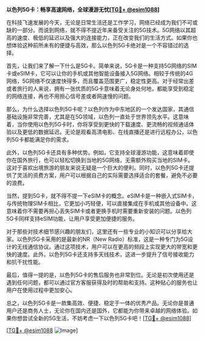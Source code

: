 **以色列5G卡：畅享高速网络，全球漫游无忧[[TG💪+ @esim1088](https://t.me/s/esim1088)]**

在科技飞速发展的今天，无论是日常生活还是工作学习，网络已经成为我们不可或缺的一部分。而说到网络，就不得不提近年来备受关注的5G技术。5G网络以其超高的速度、极低的延迟以及强大的连接能力，正在改变我们的生活方式。如果你也想体验这种前所未有的便捷与高效，那么以色列5G卡绝对是一个不容错过的选择。

首先，让我们来了解一下什么是5G卡。简单来说，5G卡是一种支持5G网络的SIM卡或eSIM卡，它可以让你的手机或其他智能设备接入5G网络。相较于传统的4G网络，5G网络不仅速度快得多，而且覆盖范围更广，稳定性更高。对于经常出差或者旅行的人来说，拥有一张优质的5G卡意味着无论身处何地，都能享受到稳定的网络连接，再也不用担心信号差或者网速慢的问题。

那么，为什么选择以色列5G卡呢？以色列作为中东地区的一个发达国家，其通信基础设施非常完善，尤其是在5G领域，以色列一直处于世界领先水平。这意味着，当你使用以色列5G卡时，你将享受到更快的下载速度、更流畅的视频通话体验以及更低的数据延迟。无论是观看高清电影、在线直播还是进行远程办公，以色列5G卡都能满足你的需求。

此外，以色列5G卡还具有多种优势。例如，它支持全球漫游功能，这意味着即使你在国外旅行，也可以轻松切换到当地的5G网络，无需额外购买当地的SIM卡。这对于喜欢出境旅游的朋友来说无疑是一个巨大的便利。同时，以色列5G卡还提供了灵活的资费方案，用户可以根据自己的实际需要选择适合的套餐，避免不必要的浪费。

当然，提到5G卡，就不得不提一下eSIM卡的概念。eSIM卡是一种嵌入式SIM卡，与传统物理SIM卡相比，它更加小巧轻便，可以直接集成在手机或其他设备中。这意味着你不需要再担心丢失SIM卡或者更换手机时需要重新安装的问题。以色列5G卡同样支持eSIM功能，让用户享受更加便捷的服务。

对于那些对技术细节感兴趣的朋友们，这里还有一些专业的小知识可以分享给大家。以色列5G卡采用的是最新的NR（New Radio）标准，这是一种专门为5G设计的无线通信协议。通过这项技术，用户可以在更高的频段上实现更大的带宽和更快的速度。此外，以色列5G卡还支持多天线技术，这进一步提升了信号接收能力和抗干扰性能。

最后，值得一提的是，以色列5G卡的售后服务也非常到位。无论是初次使用还是遇到任何问题，都可以通过官方客服获得及时的帮助和支持。这种贴心的服务也让用户在使用过程中更加安心。

总之，以色列5G卡是一款集高效、便捷、稳定于一体的优秀产品。无论你是普通用户还是商务人士，无论你在国内还是国外，它都能为你带来卓越的网络体验。如果你想尝试全新的5G生活，不妨考虑一下以色列5G卡吧！[[TG💪+ @esim1088](https://t.me/s/esim1088)]

[[TG💪+ @esim1088](https://t.me/s/esim1088) ![Image](https://i.postimg.cc/4NQfJmqS/Snipaste-2025-05-13-00-14-12.png)]